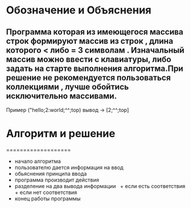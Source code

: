 __Обозначение и Объяснения__
===========================
## Программа которая из имеющегося массива строк формируют массив из строк , длина которого < либо = 3 символам . Изначальный массив можно ввести с клавиатуры, либо задать на старте выполнения алгоритма.При решение не рекомендуется пользоваться коллекциями , лучше обойтись исключительно массивами.
Пример ("hello;2:world;^^;top)  вывод -> [2;^^;top]

# Алгоритм и решение 
===================
+ начало алгоритма 
+ пользователю дается информация на ввод 
+ обьяснения принципа ввода
+ программа производит действия 
+ разделение на два вывода информации 
  + если есть соответствия 
  + если нет соответствия
+ конец работы программы 
  